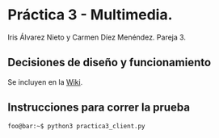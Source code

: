 # Práctica 3 - Multimedia.
Iris Álvarez Nieto y Carmen Díez Menéndez. Pareja 3.

## Decisiones de diseño y funcionamiento

Se incluyen en la [Wiki](../../wikis/home).

## Instrucciones para correr la prueba

```console
foo@bar:~$ python3 practica3_client.py
```
